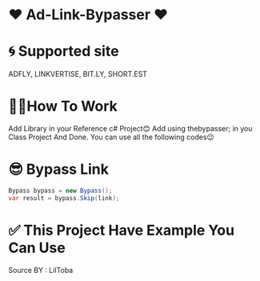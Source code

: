 # ❤️ Ad-Link-Bypasser ❤️

# 🌀 Supported site
ADFLY, LINKVERTISE, BIT.LY, SHORT.EST

# 👨‍🏫How To Work
Add Library in your Reference c# Project😊
Add using thebypasser; in you Class Project And Done. You can use all the following codes😉

# 😎 Bypass Link

```csharp
Bypass bypass = new Bypass();
var result = bypass.Skip(link);
```

# ✅ This Project Have Example You Can Use

Source BY : LilToba
